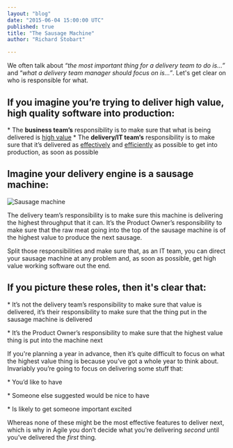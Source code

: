 ```yaml
---
layout: "blog"
date: "2015-06-04 15:00:00 UTC"
published: true
title: "The Sausage Machine"
author: "Richard Stobart"

---
```


We often talk about _“the most important thing for a delivery team to do is…”_ and “_what a delivery team manager should focus on is…”_. Let's get clear on who is responsible for what.

## If you imagine you’re trying to deliver high value, high quality software into production:
  \* The **business team’s** responsibility is to make sure that what is being delivered is <u>high value</u> \* The **delivery/IT team’s** responsibility is to make sure that it’s delivered as <u>effectively</u> and <u>efficiently</u> as possible to get into production, as soon as possible  
  

## Imagine your delivery engine is a sausage machine:

![Sausage machine](http://bit.ly/1cvUAGS)

   The delivery team’s responsibility is to make sure this machine is delivering the highest throughput that it can. It’s the Product Owner’s responsibility to make sure that the raw meat going into the top of the sausage machine is of the highest value to produce the next sausage.  
  Split those responsibilities and make sure that, as an IT team, you can direct your sausage machine at any problem and, as soon as possible, get high value working software out the end.  
  

## If you picture these roles, then it's clear that:
  \* It’s not the delivery team’s responsibility to make sure that value is delivered, it’s their responsibility to make sure that the thing put in the sausage machine is delivered  
 \* It’s the Product Owner’s responsibility to make sure that the highest value thing is put into the machine next  
  
  If you're planning a year in advance, then it’s quite difficult to focus on what the highest value thing is because you’ve got a whole year to think about. Invariably you’re going to focus on delivering some stuff that:  
  \* You’d like to have  
 \* Someone else suggested would be nice to have  
 \* Is likely to get someone important excited  
  Whereas none of these might be the most effective features to deliver next, which is why in Agile you don’t decide what you’re delivering _second_ until you’ve delivered the _first_ thing.
